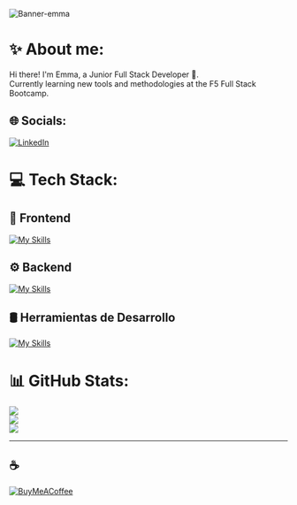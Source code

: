 
![Banner-emma](https://github.com/user-attachments/assets/863435a7-1b66-4b01-b8c8-4d134d930701)

# ✨ About me:
Hi there! I'm Emma, a Junior Full Stack Developer 🌱.<br>Currently learning new tools and methodologies at the F5 Full Stack Bootcamp.

## 🌐 Socials:
[![LinkedIn](https://skillicons.dev/icons?i=linkedin)](https://www.linkedin.com/in/emma-lanza-m/)

# 💻 Tech Stack:

## 🎨 Frontend
[![My Skills](https://skillicons.dev/icons?i=html,css,javascript,typescript,react,astro,tailwindcss)](https://skillicons.dev)

## ⚙️ Backend
[![My Skills](https://skillicons.dev/icons?i=nodejs,java,mysql)](https://skillicons.dev)

## 🛢️ Herramientas de Desarrollo
[![My Skills](https://skillicons.dev/icons?i=git,github,vscode,notion)](https://skillicons.dev)

# 📊 GitHub Stats:
![](https://github-readme-stats.vercel.app/api?username=emmalanza&theme=catppuccin_mocha&hide_border=false&include_all_commits=true&count_private=false)<br/>
![](https://github-readme-streak-stats.herokuapp.com/?user=emmalanza&theme=catppuccin_mocha&hide_border=false)<br/>
![](https://github-readme-stats.vercel.app/api/top-langs/?username=emmalanza&theme=catppuccin_mocha&hide_border=false&include_all_commits=true&count_private=false&layout=compact)

------------

## ☕️ 
[![BuyMeACoffee](https://img.shields.io/badge/Buy%20Me%20a%20Coffee-ffdd00?style=for-the-badge&logo=buy-me-a-coffee&logoColor=black)](https://buymeacoffee.com/emmalanza) 

